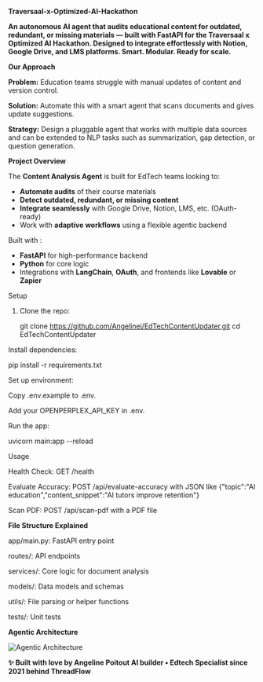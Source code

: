 **Traversaal-x-Optimized-AI-Hackathon**

**An autonomous AI agent that audits educational content for outdated, redundant, or missing materials — built with FastAPI for the Traversaal x Optimized AI Hackathon. Designed to integrate effortlessly with Notion, Google Drive, and LMS platforms. Smart. Modular. Ready for scale.**

**Our Approach**

**Problem:** Education teams struggle with manual updates of content and version control.

**Solution:** Automate this with a smart agent that scans documents and gives update suggestions.

**Strategy:** Design a pluggable agent that works with multiple data sources and can be extended to NLP tasks such as summarization, gap detection, or question generation.

**Project Overview**

The **Content Analysis Agent** is built for EdTech teams looking to:

- **Automate audits** of their course materials
- **Detect outdated, redundant, or missing content**
- **Integrate seamlessly** with Google Drive, Notion, LMS, etc. (OAuth-ready)
- Work with **adaptive workflows** using a flexible agentic backend

Built with :

- **FastAPI** for high-performance backend
- **Python** for core logic
- Integrations with **LangChain**, **OAuth**, and frontends like **Lovable** or **Zapier**

Setup

1. Clone the repo:
   
   git clone https://github.com/Angelinei/EdTechContentUpdater.git
   cd EdTechContentUpdater

Install dependencies:

pip install -r requirements.txt

Set up environment:

Copy .env.example to .env.

Add your OPENPERPLEX_API_KEY in .env.

Run the app:

uvicorn main:app --reload

Usage

Health Check: GET /health

Evaluate Accuracy: POST /api/evaluate-accuracy with JSON like {"topic":"AI education","content_snippet":"AI tutors improve retention"}

Scan PDF: POST /api/scan-pdf with a PDF file


**File Structure Explained**

app/main.py: FastAPI entry point

routes/: API endpoints

services/: Core logic for document analysis

models/: Data models and schemas

utils/: File parsing or helper functions

tests/: Unit tests

**Agentic Architecture**

![Agentic Architecture](agentic_diagram)


**✨ Built with love by Angeline Poitout
AI builder • Edtech Specialist since 2021 behind ThreadFlow**

 
 
